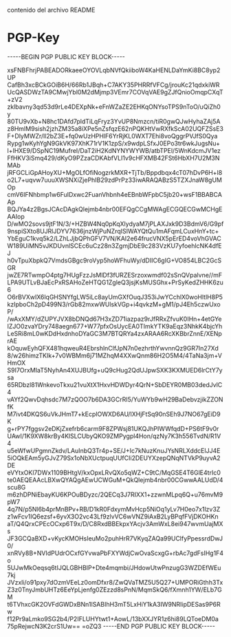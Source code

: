 contenido del archivo README
# PGP-Key

-----BEGIN PGP PUBLIC KEY BLOCK-----

xsFNBFhrjPABEADORkaeeOYOVLqbNVfQkiiboW4KaHENLDaYmKi8BC8yp2UP
CafBh3xcBCkGOiB6H/66Rb1JBqh+C7AKY35PHRRfVFCg/jrouKc21qdxkiWR
UcQASDWzTA9CMwjYbl0M2dMjmp3VEmr7COVqVAE9gZJfQnioOmqpCXqT+zV2
zklbavny3qd53d9rLe4DEXpNk+eFnWZaZE2EHKqONYsoTPS9nToO/uQiZh0y
80TU9vXb+N8hc1DAfd7pldTiLqFryz3YvUP8Nmzcn/tiR0gwQJwHyhaZAj5A
z8HmIM9sish2jzhZM35a8iXPe5nZsfqzE62nPQKHtVwRXfkScA02UQFZSsE3
F+DlyMWZr/ll2bZ3E+fq0wUzHPHlF6YrRjKL0WXT7Ehi8voQggrPVJfS0Qya
Rypg1wKyhYgN9GkVK97XhK71rV1K1zpS/x9wdpLSfxJ0EPo3tr6wkJugsNu+
l+IHXE9/DSpNC19MufreI/DaT2iH2KdNYNYWYWB/atbTPEl/5WnKdcmJV1ez
FfHKV3iSmq429/dKyO9PZzaCDKAbfVLI1v9cHFXMB42FSt6HbXH7U2M3NMAb
jRFGCLiGpAHoyXU+MgOLfOfiNogzrkMXR+TjTb/Bppdbqx4cT07hDvP6H+l8
o2L7+uqvw7uuuXWSNXiZjePhIB29zdPrPz33iwARAQABzS5TZXJnaW8gUMOp
cmV6IFNhbmp1w6FuIDxwc2FuanVhbnh4eEBnbWFpbC5jb20+wsF1BBABCAAp
BQJYa4z2BgsJCAcDAgkQlejmb4nbr00EFQgCCgMWAgECGQECGwMCHgEAAIop
D/wMO2sovs9jtF1N/3/+HZBW4Nq0pKqXlydyaM7jPLAXJxk9D3BdmV6/G9pf
9nspiSXto8UJRlJDYV7636jnzWjPuNZrqISIWAYQtQu1mAFqmLCuxHnY+tc+
YbEguC1kvq5k2/LZhLJjbQPhGFV7VN/KAI2e64frucVNX5pErED4voVhGVAC
W189UiMN5vJKDUvnlSCEc6uCz28n3ZgmjDbE9c283VzKU7yfoehlcNK4dfEJ
h0vTpuXbpkQ7VmdsGBgc9roVyp5hoWFhuWy/dDIIC6gIG+VO854LBC2GcSGR
jwZE7RTwmpO4ptg7HUgFzzJsMlDf3fURZESrzoxwmdf02sSnQVpalvne//mF
LPA9UTLvBJaEcPxRSAHoZeHTQG1ZgleQ3jsjKsMUSGhx+PrSyKedZHHK6zu6
O6rBVXwIX6lqGHSNYfgLW5iLc8ayUmGXfOuqJ353iJwYCchlX0woHltlH8P5
kzIpboCh2pD499N3/rGb82mxwWUlskVGp+i4qvkzM+gM1/pJ4Eh5czwUxoP/
/wAxXMY/dZUPYJVX8bDNQd67H3xZD71iazpaz9rJfRRxZfvuK0IHn+4etGYe
IZJO0zvaYDry748aegn677+W77pfxOsUycEA0TImkYTK9aEqz3NhkK4bjcYh
LeSRi8mL0wKDdHxdnhoDYaGC3M7BTQRYa4zxARAA6RcXKBbrZnnE/XENprAE
kOquwEyhQFX481hqweuR4EbrshlnClfJpN7n0ezhrthYwvnnQz9GR7In27Xd
8/w26himzTKIk+7v0WBMm6j71MZhqM4XXwQnm86H2O5M4/4TaNa3jm+VHmOX
S9I7OrxMIaT5NyhAn4XUJBUfg+uQ9cHug2QdUJpwSXK3KXMUED6lrCtY7ysa
65RDbzl81WnkevoTkxu21vuXtX1HxvHDWDyr4QrN+SbDEYR0MB03dedJvlC4
vAYf2QwvDqhsdc7M7zQOO7b6DA3GCrRI5/YuWYb9wH29BaDebvzjikZZONfK
M7ivt4DKQS6uVkJHmT7+kEcpIOWXD6AU/lXHjFtSq90nSEh9J7NO67gEiD9K
g+rPY7fggsv2eDKjZxefrb6carm9F8ZPWsj81UKQJhPIWWfqdD+PS6tF9v0r
UAwI/1K9XW8krBy4KlSLCUbyQKO9ZMPygpl4Hon/qzNy7K3h556TvdN/R1V4
u5eWfwUPgmnZkdv/LAuInbQ3Tr4p+SE/J+Ic7kNuzKnuJYsNRLXddcElJJ4E
5iOQkEAm5yGJvZ79Sx1oNbXUctpuqUUfCIi2DEUYXzepQNqNTVkP9uyvA2DE
eVYtxOKl7DWx1109BHtgV/kxOpxLRvQXo5qWZ+C9tC/MqGSE4T6GlE4trIc0
te0AEQEAAcLBXwQYAQgAEwUCWGuM+QkQlejmb4nbr00CGwwAALUdD/4scu8G
m6zhDPNiEbayKU6KPOuBDyzc/2QECq3J7RIXX1+zzwnMLpq6Q+u76mvM9pW7
4q7N/p5Nl6b4prMnBPv+RB/D1kR0FdxymMvHcp5NiOq1yLv7H0eo7x1lzv3Z
z1wFcv1IQ6ezsf+6yvX3O2vc43Lf9zlvVC6wVNZ9iAxB2LyBPqfFVjDKOHKn
aT/Q4QrxCPEcOCxp6T9x/D/C8RxdBBEkpxYAcjv3AmWxL8ei947wvmUajMXs
JF3GCQaBXD+vKycKMOHsIeuMo2puhHrR7VKyqZAQa99UClfyPpessrdDwJ0/
xnRVy8B+NVIdPUdrOCxfGYvwaPbFXYWdjCwOvaScxgG+rbAc7gdFsIHg1F4o
5UJwMkOeqsq6tIJQLGBHBIP+Dte4mqmbi/JHdowUtwPnzugG3WZDEfWEu7kj
JVzxli/o91pxy7dOzmVEeLz0omDfxr8/ZwQVaTMZ5U5Q27+UMPORiGthh3Tx
Z3z0TnyJmbUHTz6EeYpLjenfg0ZEzzd8sPnN/MqmSkQ6/fXmnh1YW/ELb7GM
t6TVhxcGK2OVFdGWDxBNn1lSABIhH3mT5LxHiY1kA3IW9NRIipDESas9P6Rw
f12Pr9aLmko9SG2b4/P2IFLUHYtwt1+AowL/13bXXJYR1z6hi89LQToeDM0a
75pRejwcN3K2crS1Uw==
=oZQ3
-----END PGP PUBLIC KEY BLOCK-----
